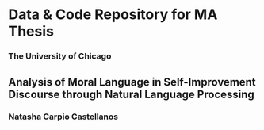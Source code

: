 # Data & Code Repository for MA Thesis 
### The University of Chicago
## Analysis of Moral Language in Self-Improvement Discourse through Natural Language Processing
### Natasha Carpio Castellanos 